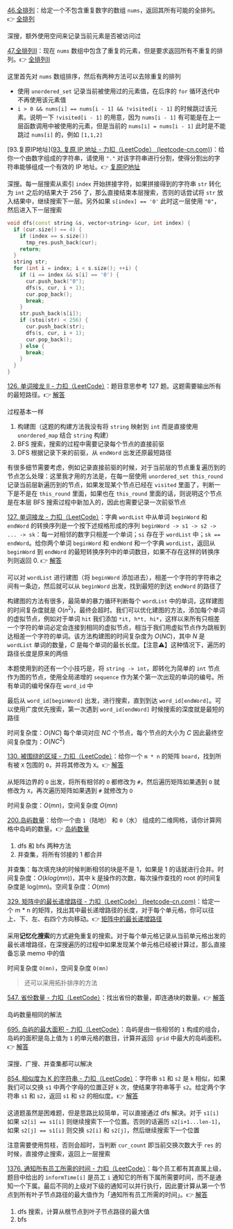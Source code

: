 [46.全排列](https://leetcode-cn.com/problems/permutations/)：给定一个不包含重复数字的数组 `nums`，返回其所有可能的全排列。👉 [<u>全排列</u>](排列/46%20全排列.cc)

深搜，额外使用空间来记录当前元素是否被访问过

[47.全排列II](https://leetcode-cn.com/problems/permutations-ii/)：现在 `nums` 数组中包含了重复的元素，但是要求返回所有不重复的排列。👉 [<u>全排列II</u>](排列/47%20全排列II.cc)

这里首先对 `nums` 数组排序，然后有两种方法可以去除重复的排列

- 使用 `unordered_set` 记录当前被使用过的元素值，在后序的 `for` 循环迭代中不再使用该元素值
- `i > 0 && nums[i] == nums[i - 1] && !visited[i - 1]` 的时候跳过该元素。说明一下 `!visited[i - 1]` 的用意，因为 `nums[i - 1]` 有可能是在上一层函数调用中被使用的元素，但是当前的 `nums[i] = nums[i - 1]` 此时是不能跳过 `nums[i]` 的，例如 `[1,1,2]`

[93.复原IP地址]([93. 复原 IP 地址 - 力扣（LeetCode） (leetcode-cn.com)](https://leetcode-cn.com/problems/restore-ip-addresses/))：给你一个由数字组成的字符串，请使用 `"."` 对该字符串进行分割，使得分割出的字符串能够组成一个有效的 IP 地址。👉 [<u>复原IP地址</u>](93%20复原IP地址.cc)

深搜。每一层搜索从索引 `index` 开始拼接字符，如果拼接得到的字符串 `str` 转化为 `int` 之后的结果大于 256 了，那么直接结束本层搜索，否则的话尝试将 `str` 放入结果中，继续搜索下一层。另外如果 `s[index] == '0'` 此时这一层使用 `"0"`，然后进入下一层搜索

```c++
void dfs(const string &s, vector<string> &cur, int index) {
  if (cur.size() == 4) {
    if (index == s.size())
      tmp_res.push_back(cur);
    return;
  }
  string str;
  for (int i = index; i < s.size(); ++i) {
    if (i == index && s[i] == '0') {
      cur.push_back("0");
      dfs(s, cur, i + 1);
      cur.pop_back();
      break;
    }
    str.push_back(s[i]);
    if (stoi(str) < 256) {
      cur.push_back(str);
      dfs(s, cur, i + 1);
      cur.pop_back();
    } else {
      break;
    }
  }
}
```

[126. 单词接龙 II - 力扣（LeetCode）](https://leetcode.cn/problems/word-ladder-ii/)：题目意思参考 127 题。这题需要输出所有的最短路径。👉 [解答](126%20单词接龙II.cc)

过程基本一样

1. 构建图（这题的构建方法我没有将 `string` 映射到 `int` 而是直接使用 `unordered_map` 结合 `string` 构建）
2. BFS 搜索，搜索的过程中需要记录每个节点的直接前驱
3. DFS 根据记录下来的前驱，从 `endWord` 出发还原最短路径

有很多细节需要考虑，例如记录直接前驱的时候，对于当前层的节点重复遍历到的节点怎么处理：这里我才用的方法是，在每一层使用 `unordered_set this_round` 记录当前层新遍历到的节点，如果发现某个节点已经在 `visited` 里面了，判断一下是不是在 `this_round` 里面，如果也在 `this_round` 里面的话，则说明这个节点是在本层 BFS 搜索过程中新加入的，因此也需要记录一次前驱节点

[127. 单词接龙 - 力扣（LeetCode）](https://leetcode.cn/problems/word-ladder/)：字典 `wordList` 中从单词 `beginWord` 和 `endWord` 的转换序列是一个按下述规格形成的序列 `beginWord -> s1 -> s2 -> ... -> sk`：每一对相邻的数字只相差一个单词；`si` 存在于 `wordList` 中；`sk == endWord`。给你两个单词 `beginWord` 和 `endWord` 和一个字典 `wordList`，返回从 `beginWord` 到 `endWord` 的最短转换序列中的单词数目，如果不存在这样的转换序列则返回 0. 👉 [解答](127%20单词接龙.cc)

可以对 `wordList` 进行建图（将 `beginWord` 添加进去），相差一个字符的字符串之间有一条边，然后就可以从 `beginWord` 出发，找到最短的到达 `endWord` 的路径了

构建图的方法有很多，最简单的暴力循环判断每个 `wordList` 中的单词，这样建图的时间复杂度就是 $O(n^2)$，最终会超时。我们可以优化建图的方法，添加每个单词的虚拟节点，例如对于单词 `hit` 我们添加 `*it, h*t, hi*`，这样以来所有只相差一个字符的单词必定会连接到相同的虚拟节点，相当于我们用虚拟节点作为跳板到达相差一个字符的单词。该方法构建图的时间复杂度为 $O(NC)$，其中 $N$ 是 `wordList` 单词的数量，$C$ 是每个单词的最长长度。【注意⚠️】这种情况下，遍历的路径长度是原来的两倍

本题使用到的还有一个小技巧是，将 `string -> int`，即转化为简单的 `int` 节点作为图的节点，使用全局递增的 `sequence` 作为某个第一次出现的单词的编号。所有单词的编号保存在 `word_id` 中

最后从 `word_id[beginWord]` 出发，进行搜索，直到到达 `word_id[endWord]`。可以使用广度优先搜索，第一次遇到 `word_id[endWord]` 时候搜索的深度就是最短的路径

时间复杂度：$O(NC)$
每个单词对应 $NC$ 个节点，每个节点的大小为 $C$ 因此最终空间复杂度为：$O(NC^2)$

[130. 被围绕的区域 - 力扣（LeetCode）](https://leetcode.cn/problems/surrounded-regions/)：给你一个 `m * n` 的矩阵 `board`，找到所有被 `X` 包围的 `O`，并将其修改为 `X`。👉 [解答](130%20填充矩阵中间被围绕的区域.cc)

从矩阵边界的 `O` 出发，将所有相邻的 `O` 都修改为 `#`，然后遍历矩阵如果遇到 `O` 就修改为 `X`，再次遍历矩阵如果遇到 `#` 就修改为 `O`

时间复杂度：$O(mn)$，空间复杂度 $O(mn)$

[200.岛屿数量](https://leetcode-cn.com/problems/number-of-islands/)：给你一个由 `1`（陆地） 和 `0`（水） 组成的二维网格，请你计算网格中岛屿的数量。👉 [<u>岛屿数量</u>](200%20岛屿数量.cc)

1. dfs 和 bfs 两种方法
2. 并查集，将所有邻接的 1 都合并

并查集：每次填充块的时候判断相邻的块是不是 1，如果是 1 的话就进行合并。时间复杂度：$O(klog(mn))$，其中 k 是操作的次数，每次操作查找的 root 的时间复杂度是 log(mn)。空间复杂度：$O(mn)$

[329. 矩阵中的最长递增路径 - 力扣（LeetCode） (leetcode-cn.com)](https://leetcode-cn.com/problems/longest-increasing-path-in-a-matrix/)：给定一个 m * n 的矩阵，找出其中最长递增路径的长度，对于每个单元格，你可以往上、下、左、右四个方向移动。👉 [<u>矩阵中的最长递增路径</u>](329%20矩阵中的最长递增路径.cc)

采用**记忆化搜索**的方式避免重复的搜索。对于每个单元格记录从当前单元格出发的最长递增路径，在深搜遍历的过程中如果发现某个单元格已经被计算过，那么直接备忘录 memo 中的值

时间复杂度 `O(mn)`，空间复杂度 `O(mn)`

> 还可以采用拓扑排序的方法

[547. 省份数量 - 力扣（LeetCode）](https://leetcode.cn/problems/number-of-provinces/)：找出省份的数量，即连通块的数量。👉 [解答](574%20省份数量.cc)

岛屿数量相同的解法

[695. 岛屿的最大面积 - 力扣（LeetCode）](https://leetcode.cn/problems/max-area-of-island/)：岛屿是由一些相邻的 `1` 构成的组合，岛屿的面积是岛上值为 `1` 的单元格的数目，计算并返回` grid` 中最大的岛屿面积。👉 [解答](695%20岛屿的最大面积.cc)

深搜、广搜、并查集都可以解决

[854. 相似度为 K 的字符串 - 力扣（LeetCode）](https://leetcode.cn/problems/k-similar-strings/)：字符串 `s1` 和 `s2` 是 `k` 相似，如果我们可以交换 `s1` 中两个字母的位置正好 `k` 次，使结果字符串等于 `s2`。给定两个字符串 `s1` 和 `s2`，返回 `s1` 和 `s2` 的相似度。👉 [解答](搜索/854%20相似度为K的字符串.cc)

这道题虽然是困难题，但是思路比较简单，可以直接通过 dfs 解决。对于 `s1[i]` 如果 `s2[i] == s1[i]` 则继续搜索下一个位置。否则的话遍历 `s2[i+1...len-1]`，如果 `s2[j] == s1[i]` 则交换 `s2[i]` 和 `s2[j]`，然后继续搜索下一个位置

注意需要使用剪枝，否则会超时，当判断 `cur_count` 即当前交换次数大于 `res` 的时候，直接停止搜索，返回上一层搜索

[1376. 通知所有员工所需的时间 - 力扣（LeetCode）](https://leetcode.cn/problems/time-needed-to-inform-all-employees/)：每个员工都有其直属上级，题目中给出的 `informTime[i]` 是员工 `i` 通知它的所有下属所需要时间，而不是通知一个下属。最后不同的上级对下级的通知可以并行执行，因此要计算从第一个节点到所有叶子节点路径的最大值作为「通知所有员工所需的时间」。👉 [解答](1376%20通知所有员工所需的时间.cc)

1. dfs 搜索，计算从根节点到叶子节点路径的最大值
2. bfs